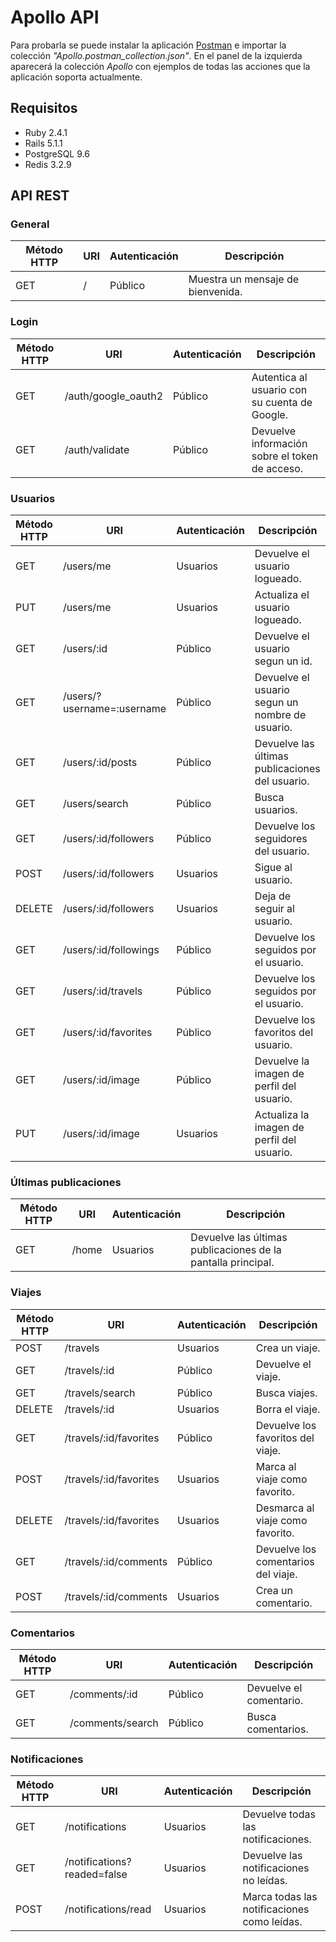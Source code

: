 # Apollo API
Para probarla se puede instalar la aplicación [Postman](https://www.getpostman.com/) e importar la colección *"Apollo.postman_collection.json"*. En el panel de la izquierda aparecerá la colección *Apollo* con ejemplos de todas las acciones que la aplicación soporta actualmente.

## Requisitos
* Ruby 2.4.1
* Rails 5.1.1
* PostgreSQL 9.6
* Redis 3.2.9

## API REST
### General
Método HTTP | URI | Autenticación | Descripción
----------- | --- | ------------- | -----------
GET | / | Público | Muestra un mensaje de bienvenida.

### Login
Método HTTP | URI | Autenticación | Descripción
----------- | --- | ------------- | -----------
GET | /auth/google_oauth2 | Público | Autentica al usuario con su cuenta de Google.
GET | /auth/validate | Público | Devuelve información sobre el token de acceso.

### Usuarios
Método HTTP | URI | Autenticación | Descripción
----------- | --- | ------------- | -----------
GET | /users/me | Usuarios | Devuelve el usuario logueado.
PUT | /users/me | Usuarios | Actualiza el usuario logueado.
GET | /users/:id | Público | Devuelve el usuario segun un id.
GET | /users/?username=:username | Público | Devuelve el usuario segun un nombre de usuario.
GET | /users/:id/posts | Público | Devuelve las últimas publicaciones del usuario.
GET | /users/search | Público | Busca usuarios.
GET | /users/:id/followers | Público | Devuelve los seguidores del usuario.
POST | /users/:id/followers| Usuarios | Sigue al usuario.
DELETE | /users/:id/followers | Usuarios | Deja de seguir al usuario.
GET | /users/:id/followings | Público | Devuelve los seguidos por el usuario.
GET | /users/:id/travels | Público | Devuelve los seguidos por el usuario.
GET | /users/:id/favorites | Público | Devuelve los favoritos del usuario.
GET | /users/:id/image | Público | Devuelve la imagen de perfil del usuario.
PUT | /users/:id/image | Usuarios | Actualiza la imagen de perfil del usuario.

### Últimas publicaciones
Método HTTP | URI | Autenticación | Descripción
----------- | --- | ------------- | -----------
GET | /home | Usuarios | Devuelve las últimas publicaciones de la pantalla principal.

### Viajes
Método HTTP | URI | Autenticación | Descripción
----------- | --- | ------------- | -----------
POST | /travels | Usuarios | Crea un viaje.
GET | /travels/:id | Público | Devuelve el viaje.
GET | /travels/search | Público | Busca viajes.
DELETE | /travels/:id | Usuarios | Borra el viaje.
GET | /travels/:id/favorites | Público | Devuelve los favoritos del viaje.
POST | /travels/:id/favorites | Usuarios | Marca al viaje como favorito.
DELETE | /travels/:id/favorites | Usuarios | Desmarca al viaje como favorito.
GET | /travels/:id/comments | Público | Devuelve los comentarios del viaje.
POST | /travels/:id/comments | Usuarios | Crea un comentario.

### Comentarios
Método HTTP | URI | Autenticación | Descripción
----------- | --- | ------------- | -----------
GET | /comments/:id | Público | Devuelve el comentario.
GET | /comments/search | Público | Busca comentarios.

### Notificaciones
Método HTTP | URI | Autenticación | Descripción
----------- | --- | ------------- | -----------
GET | /notifications | Usuarios | Devuelve todas las notificaciones.
GET | /notifications?readed=false | Usuarios | Devuelve las notificaciones no leídas.
POST | /notifications/read | Usuarios | Marca todas las notificaciones como leídas.
